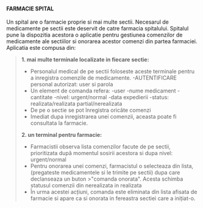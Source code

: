 #### FARMACIE SPITAL

Un spital are o farmacie proprie si mai multe sectii. Necesarul de medicamente pe sectii este deservit de  catre  farmacia  spitalului.  Spitalul  pune  la  dispozitia  acestora  o  aplicatie  pentru  gestiunea comenzilor de medicamente ale sectiilor si onorarea acestor comenzi din partea farmaciei. Aplicatia este compusa din: 
>
>  **1. mai  multe  terminale  localizate  in  fiecare  sectie:** 
>  
> - Personalul medical de pe sectii foloseste aceste terminale pentru a inregistra comenzile de medicamente.
> -AUTENTIFICARE personal autorizat: user si parola
> - Un element de comanda  refera:
>     -user
>     -nume medicament
>     -cantitate
>     -nivel: urgent/normal
>     -data expedierii
>     -status: realizata/realizata partial/nerealizata
>  - De pe o sectie se pot înregistra oricâte comenzi
>  - Imediat dupa inregistrarea unei comenzii, aceasta poate fi consultata la farmacie. 
>                 
>  **2. un  terminal  pentru  farmacie:**
>    -  Farmacistii  observa  lista  comenzilor  facute  de  pe  sectii, prioritizata după momentul sosirii acestora si dupa nivel: urgent/normal
>    -  Pentru onorarea unei comenzi, farmacistul o selecteaza din lista, (pregateste medicamentele si le trimite pe sectii) dupa care declanseaza un buton >"comanda onorata". Acesta schimba statusul comenzii din nerealizata in realizata
>    -  În urma acestei acțiuni, comanda este eliminata din lista afisata de farmacie si apare ca si onorata in fereastra sectiei care a inițiat-o. 


